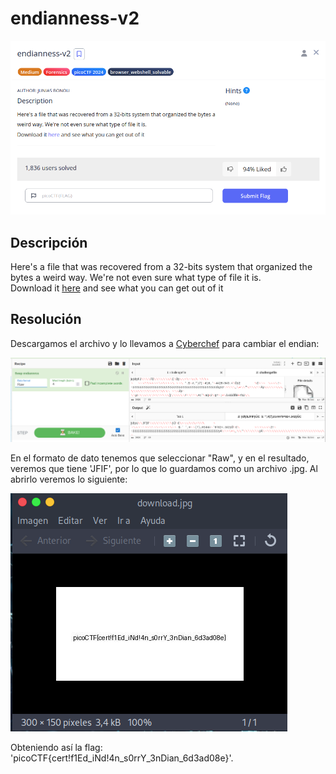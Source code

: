 # endianness-v2
![Descripcion del CTF](img/description.png)

## Descripción
Here's a file that was recovered from a 32-bits system that organized the bytes a weird way. We're not even sure what type of file it is.  
Download it [here](https://artifacts.picoctf.net/c_titan/113/challengefile) and see what you can get out of it 

## Resolución
Descargamos el archivo y lo llevamos a [Cyberchef](https://cyberchef.org/) para cambiar el endian:

![Cyberchef](img/1.png)

En el formato de dato tenemos que seleccionar "Raw", y en el resultado, veremos que tiene 'JFIF', por lo que lo guardamos como un archivo .jpg. Al abrirlo veremos lo siguiente:


![Photo](img/2.png)

Obteniendo así la flag: 'picoCTF{cert!f1Ed_iNd!4n_s0rrY_3nDian_6d3ad08e}'.